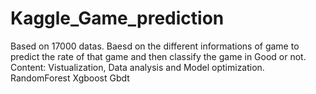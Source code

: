 # Kaggle_Game_prediction

Based on 17000 datas. Baesd on the different informations of game to predict the rate of that game and then classify the game 
in Good or not.
Content: Vistualization, Data analysis and Model optimization.
RandomForest Xgboost Gbdt
